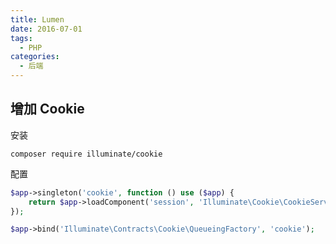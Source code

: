 ```yaml
---
title: Lumen
date: 2016-07-01
tags:
  - PHP
categories:
  - 后端
---
```


## 增加 Cookie

安装

```shell
composer require illuminate/cookie
```

配置

```php
$app->singleton('cookie', function () use ($app) {
    return $app->loadComponent('session', 'Illuminate\Cookie\CookieServiceProvider', 'cookie');
});

$app->bind('Illuminate\Contracts\Cookie\QueueingFactory', 'cookie');
```
